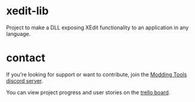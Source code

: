 # xedit-lib
Project to make a DLL exposing XEdit functionality to an application in any language.

# contact
If you're looking for support or want to contribute, join the [Modding Tools discord server](https://discord.gg/GUfRdpT).

You can view project progress and user stories on the [trello board](https://trello.com/b/Hkd7Ki2F/xeditlib).
